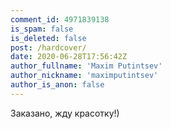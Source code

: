 ```yaml
---
comment_id: 4971839138
is_spam: false
is_deleted: false
post: /hardcover/
date: 2020-06-28T17:56:42Z
author_fullname: 'Maxim Putintsev'
author_nickname: 'maximputintsev'
author_is_anon: false
---
```


<p>Заказано, жду красотку!)</p>
